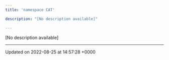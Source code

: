 ```yaml
---
title: 'namespace CAT'

description: "[No description available]"

---
```







[No description available]






-------------------------------

Updated on 2022-08-25 at 14:57:28 +0000